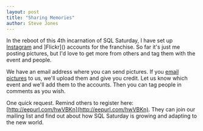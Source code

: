 ```yaml
---
layout: post
title: "Sharing Memories"
author: Steve Jones
---
```

In the reboot of this 4th incarnation of SQL Saturday, I have set up [Instagram]() and ]Flickr]() accounts for the franchise. So far it's just me posting pictures, but I'd love to get more from others and tag them with the event and people.

We have an email address where you can send pictures. If you [email pictures](mailto:pix@sqlsaturday.com) to us, we'll upload them and give you credit. Let us know which event and we'll add them to the accounts. Then you can tag people in comments as you wish.

One quick request. Remind others to register here: [http://eepurl.com/hwVBKn](http://eepurl.com/hwVBKn). They can join our mailing list and find out about how SQL Saturday is growing and adapting to the new world.
